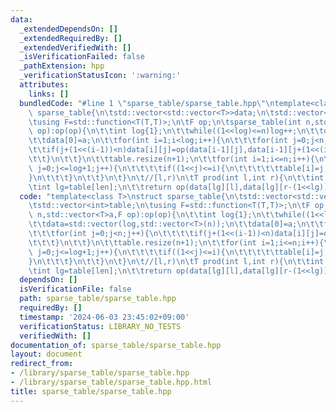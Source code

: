 ```yaml
---
data:
  _extendedDependsOn: []
  _extendedRequiredBy: []
  _extendedVerifiedWith: []
  _isVerificationFailed: false
  _pathExtension: hpp
  _verificationStatusIcon: ':warning:'
  attributes:
    links: []
  bundledCode: "#line 1 \"sparse_table/sparse_table.hpp\"\ntemplate<class T>\nstruct\
    \ sparse_table{\n\tstd::vector<std::vector<T>>data;\n\tstd::vector<int>table;\n\
    \tusing F=std::function<T(T,T)>;\n\tF op;\n\tsparse_table(int n,std::vector<T>a,F\
    \ op):op(op){\n\t\tint log{1};\n\t\twhile((1<<log)<=n)log++;\n\t\tdata=std::vector(log,std::vector<T>(n));\n\
    \t\tdata[0]=a;\n\t\tfor(int i=1;i<log;i++){\n\t\t\tfor(int j=0;j<n;j++){\n\t\t\
    \t\tif(j+(1<<(i-1))<n)data[i][j]=op(data[i-1][j],data[i-1][j+(1<<(i-1))]);\n\t\
    \t\t}\n\t\t}\n\t\ttable.resize(n+1);\n\t\tfor(int i=1;i<=n;i++){\n\t\t\tfor(int\
    \ j=0;j<=log+1;j++){\n\t\t\t\tif((1<<j)<=i){\n\t\t\t\t\ttable[i]=j;\n\t\t\t\t\
    }\n\t\t\t}\n\t\t}\n\t}\n\t//[l,r)\n\tT prod(int l,int r){\n\t\tint len=r-l;\n\t\
    \tint lg=table[len];\n\t\treturn op(data[lg][l],data[lg][r-(1<<lg)]);\n\t}\n};\n"
  code: "template<class T>\nstruct sparse_table{\n\tstd::vector<std::vector<T>>data;\n\
    \tstd::vector<int>table;\n\tusing F=std::function<T(T,T)>;\n\tF op;\n\tsparse_table(int\
    \ n,std::vector<T>a,F op):op(op){\n\t\tint log{1};\n\t\twhile((1<<log)<=n)log++;\n\
    \t\tdata=std::vector(log,std::vector<T>(n));\n\t\tdata[0]=a;\n\t\tfor(int i=1;i<log;i++){\n\
    \t\t\tfor(int j=0;j<n;j++){\n\t\t\t\tif(j+(1<<(i-1))<n)data[i][j]=op(data[i-1][j],data[i-1][j+(1<<(i-1))]);\n\
    \t\t\t}\n\t\t}\n\t\ttable.resize(n+1);\n\t\tfor(int i=1;i<=n;i++){\n\t\t\tfor(int\
    \ j=0;j<=log+1;j++){\n\t\t\t\tif((1<<j)<=i){\n\t\t\t\t\ttable[i]=j;\n\t\t\t\t\
    }\n\t\t\t}\n\t\t}\n\t}\n\t//[l,r)\n\tT prod(int l,int r){\n\t\tint len=r-l;\n\t\
    \tint lg=table[len];\n\t\treturn op(data[lg][l],data[lg][r-(1<<lg)]);\n\t}\n};\n"
  dependsOn: []
  isVerificationFile: false
  path: sparse_table/sparse_table.hpp
  requiredBy: []
  timestamp: '2024-06-03 23:45:02+09:00'
  verificationStatus: LIBRARY_NO_TESTS
  verifiedWith: []
documentation_of: sparse_table/sparse_table.hpp
layout: document
redirect_from:
- /library/sparse_table/sparse_table.hpp
- /library/sparse_table/sparse_table.hpp.html
title: sparse_table/sparse_table.hpp
---
```

